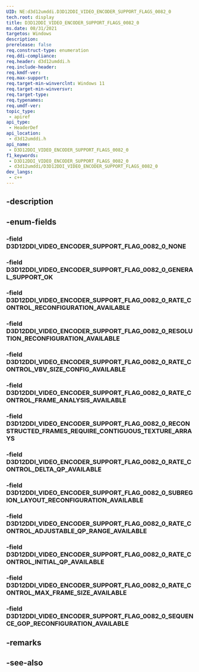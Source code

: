 ```yaml
---
UID: NE:d3d12umddi.D3D12DDI_VIDEO_ENCODER_SUPPORT_FLAGS_0082_0
tech.root: display
title: D3D12DDI_VIDEO_ENCODER_SUPPORT_FLAGS_0082_0
ms.date: 08/31/2021
targetos: Windows
description: 
prerelease: false
req.construct-type: enumeration
req.ddi-compliance: 
req.header: d3d12umddi.h
req.include-header: 
req.kmdf-ver: 
req.max-support: 
req.target-min-winverclnt: Windows 11
req.target-min-winversvr: 
req.target-type: 
req.typenames: 
req.umdf-ver: 
topic_type:
 - apiref
api_type:
 - HeaderDef
api_location:
 - d3d12umddi.h
api_name:
 - D3D12DDI_VIDEO_ENCODER_SUPPORT_FLAGS_0082_0
f1_keywords:
 - D3D12DDI_VIDEO_ENCODER_SUPPORT_FLAGS_0082_0
 - d3d12umddi/D3D12DDI_VIDEO_ENCODER_SUPPORT_FLAGS_0082_0
dev_langs:
 - c++
---
```


## -description

## -enum-fields

### -field D3D12DDI_VIDEO_ENCODER_SUPPORT_FLAG_0082_0_NONE

### -field D3D12DDI_VIDEO_ENCODER_SUPPORT_FLAG_0082_0_GENERAL_SUPPORT_OK

### -field D3D12DDI_VIDEO_ENCODER_SUPPORT_FLAG_0082_0_RATE_CONTROL_RECONFIGURATION_AVAILABLE

### -field D3D12DDI_VIDEO_ENCODER_SUPPORT_FLAG_0082_0_RESOLUTION_RECONFIGURATION_AVAILABLE

### -field D3D12DDI_VIDEO_ENCODER_SUPPORT_FLAG_0082_0_RATE_CONTROL_VBV_SIZE_CONFIG_AVAILABLE

### -field D3D12DDI_VIDEO_ENCODER_SUPPORT_FLAG_0082_0_RATE_CONTROL_FRAME_ANALYSIS_AVAILABLE

### -field D3D12DDI_VIDEO_ENCODER_SUPPORT_FLAG_0082_0_RECONSTRUCTED_FRAMES_REQUIRE_CONTIGUOUS_TEXTURE_ARRAYS

### -field D3D12DDI_VIDEO_ENCODER_SUPPORT_FLAG_0082_0_RATE_CONTROL_DELTA_QP_AVAILABLE

### -field D3D12DDI_VIDEO_ENCODER_SUPPORT_FLAG_0082_0_SUBREGION_LAYOUT_RECONFIGURATION_AVAILABLE

### -field D3D12DDI_VIDEO_ENCODER_SUPPORT_FLAG_0082_0_RATE_CONTROL_ADJUSTABLE_QP_RANGE_AVAILABLE

### -field D3D12DDI_VIDEO_ENCODER_SUPPORT_FLAG_0082_0_RATE_CONTROL_INITIAL_QP_AVAILABLE

### -field D3D12DDI_VIDEO_ENCODER_SUPPORT_FLAG_0082_0_RATE_CONTROL_MAX_FRAME_SIZE_AVAILABLE

### -field D3D12DDI_VIDEO_ENCODER_SUPPORT_FLAG_0082_0_SEQUENCE_GOP_RECONFIGURATION_AVAILABLE

## -remarks

## -see-also

